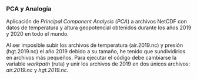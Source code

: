 ### PCA y Analogía
Aplicación de *Principal Component Analysis* (*PCA*) a archivos NetCDF con datos de temperatura y altura geopotencial obtenidos durante los años 2019 y 2020 en todo el mundo.

Al ser imposible subir los archivos de temperatura (air.2019.nc) y presión (hgt.2019.nc) el año 2019 debido a su tamaño, he tenido que sundividirlos en archivos más pequeños. Para ejecutar el código debe cambiarse la variable *workpath* (ruta) y unir los archivos de 2019 en dos únicos archivos: *air.2019.nc* y *hgt.2019.nc*.
